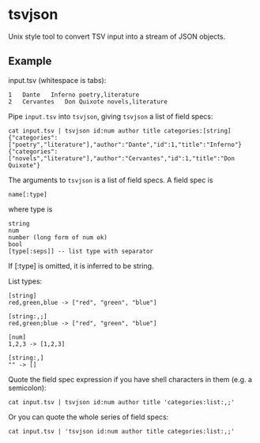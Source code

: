 # tsvjson

Unix style tool to convert TSV input into a stream of JSON objects.

## Example

input.tsv (whitespace is tabs):

    1	Dante	Inferno	poetry,literature
    2	Cervantes	Don Quixote	novels,literature

Pipe `input.tsv` into `tsvjson`, giving `tsvjson` a list of field specs: 

    cat input.tsv | tsvjson id:num author title categories:[string]
    {"categories":["poetry","literature"],"author":"Dante","id":1,"title":"Inferno"}
    {"categories":["novels","literature"],"author":"Cervantes","id":1,"title":"Don Quixote"}

The arguments to `tsvjson` is a list of field specs. A field spec is

    name[:type]

where type is 

    string 
    num
    number (long form of num ok)
    bool
    [type[:seps]] -- list type with separator

If [:type] is omitted, it is inferred to be string.

List types:

    [string]
    red,green,blue -> ["red", "green", "blue"]

    [string:,;]
    red,green;blue -> ["red", "green", "blue"]

    [num]
    1,2,3 -> [1,2,3]

    [string:,]
    "" -> []

Quote the field spec expression if you have shell characters in them (e.g.
a semicolon):

    cat input.tsv | tsvjson id:num author title 'categories:list:,;'

Or you can quote the whole series of field specs:

    cat input.tsv | 'tsvjson id:num author title categories:list:,;'


